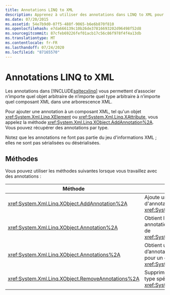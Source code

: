 ```yaml
---
title: Annotations LINQ to XML
description: Apprenez à utiliser des annotations dans LINQ to XML pour associer tout objet arbitraire de tout type arbitraire à n’importe quel composant XML dans une arborescence XML.
ms.date: 07/20/2015
ms.assetid: 54e7b9d0-07f5-488f-9065-b6e6b870f810
ms.openlocfilehash: e7da666139c10b26de37816693202d96498f52d8
ms.sourcegitcommit: 87cfeb69226fef01acb17c56c86f978f4f4a13db
ms.translationtype: MT
ms.contentlocale: fr-FR
ms.lasthandoff: 07/24/2020
ms.locfileid: "87165570"
---
```

# <a name="linq-to-xml-annotations"></a>Annotations LINQ to XML

Les annotations dans [!INCLUDE[sqltecxlinq](~/includes/sqltecxlinq-md.md)] vous permettent d’associer n’importe quel objet arbitraire de n’importe quel type arbitraire à n’importe quel composant XML dans une arborescence XML.

Pour ajouter une annotation à un composant XML, tel qu'un objet <xref:System.Xml.Linq.XElement> ou <xref:System.Xml.Linq.XAttribute>, vous appelez la méthode <xref:System.Xml.Linq.XObject.AddAnnotation%2A>. Vous pouvez récupérer des annotations par type.

Notez que les annotations ne font pas partie du jeu d'informations XML ; elles ne sont pas sérialisées ou désérialisées.

## <a name="methods"></a>Méthodes

Vous pouvez utiliser les méthodes suivantes lorsque vous travaillez avec des annotations :

|Méthode|Description|
|------------|-----------------|
|<xref:System.Xml.Linq.XObject.AddAnnotation%2A>|Ajoute un objet à la liste d'annotation de <xref:System.Xml.Linq.XObject>.|
|<xref:System.Xml.Linq.XObject.Annotation%2A>|Obtient le premier objet annotation du type spécifié de <xref:System.Xml.Linq.XObject>.|
|<xref:System.Xml.Linq.XObject.Annotations%2A>|Obtient une collection d’annotations du type spécifié pour un objet <xref:System.Xml.Linq.XObject>.|
|<xref:System.Xml.Linq.XObject.RemoveAnnotations%2A>|Supprime les annotations du type spécifié d’un objet <xref:System.Xml.Linq.XObject>.|
